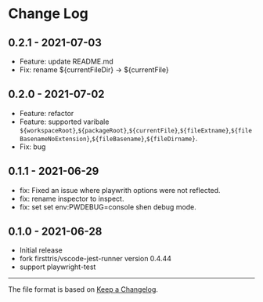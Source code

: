 # Change Log

## 0.2.1 - 2021-07-03

- Feature: update README.md
- Fix: rename ${currentFileDir} -> ${currentFile}

## 0.2.0 - 2021-07-02

- Feature: refactor
- Feature: supported varibale ``${workspaceRoot}``,``${packageRoot}``,``${currentFile}``,``${fileExtname}``,``${fileBasenameNoExtension}``,``${fileBasename}``,``${fileDirname}``.
- Fix: bug
  
## 0.1.1 - 2021-06-29

- fix: Fixed an issue where playwrith options were not reflected.
- fix: rename inspector to inspect.
- fix: set set env:PWDEBUG=console shen debug mode.

## 0.1.0 - 2021-06-28

- Initial release
- fork firsttris/vscode-jest-runner version 0.4.44
- support playwright-test

---

The file format is based on [Keep a Changelog](http://keepachangelog.com/).
